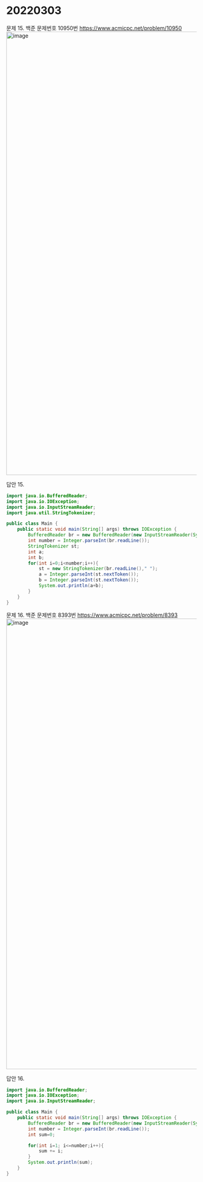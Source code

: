 20220303
========
문제 15. 백준 문제번호 10950번 https://www.acmicpc.net/problem/10950
<br/>
<img width="1171" alt="image" src="https://user-images.githubusercontent.com/65878311/156588733-b85e2ead-da93-4967-9e39-1b156f3b31ce.png">

답안 15.
~~~java
import java.io.BufferedReader;
import java.io.IOException;
import java.io.InputStreamReader;
import java.util.StringTokenizer;

public class Main {
    public static void main(String[] args) throws IOException {
        BufferedReader br = new BufferedReader(new InputStreamReader(System.in));
        int number = Integer.parseInt(br.readLine());
        StringTokenizer st;
        int a;
        int b;
        for(int i=0;i<number;i++){
            st = new StringTokenizer(br.readLine()," ");
            a = Integer.parseInt(st.nextToken());
            b = Integer.parseInt(st.nextToken());
            System.out.println(a+b);
        }
    }
}
~~~
문제 16. 백준 문제번호 8393번 https://www.acmicpc.net/problem/8393
<br/>
<img width="1190" alt="image" src="https://user-images.githubusercontent.com/65878311/156590113-c3ccfabc-dbce-4408-bf29-1ca34db2ed04.png">

답안 16.
~~~java
import java.io.BufferedReader;
import java.io.IOException;
import java.io.InputStreamReader;

public class Main {
    public static void main(String[] args) throws IOException {
        BufferedReader br = new BufferedReader(new InputStreamReader(System.in));
        int number = Integer.parseInt(br.readLine());
        int sum=0;

        for(int i=1; i<=number;i++){
            sum += i;
        }
        System.out.println(sum);
    }
}

~~~
